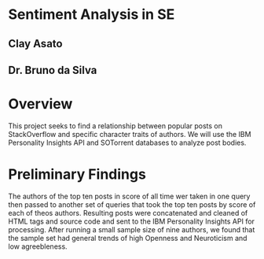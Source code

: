 # Sentiment Analysis in SE
## Clay Asato
## Dr. Bruno da Silva

# Overview
This project seeks to find a relationship between popular posts on StackOverflow and specific character traits of authors.
We will use the IBM Personality Insights API and SOTorrent databases to analyze post bodies.

# Preliminary Findings
The authors of the top ten posts in score of all time wer taken in one query then passed to another set of queries that took the top ten posts by score of each of theos authors. Resulting posts were concatenated and cleaned of HTML tags and source code and sent to the IBM Personality Insights API for processing.
After running a small sample size of nine authors, we found that the sample set had general trends of high Openness and Neuroticism and low agreebleness.
